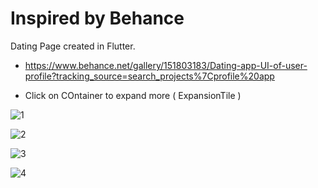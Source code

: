 # Inspired by Behance
Dating Page created in Flutter.

- https://www.behance.net/gallery/151803183/Dating-app-UI-of-user-profile?tracking_source=search_projects%7Cprofile%20app

- Click on COntainer to expand more ( ExpansionTile )

![1](https://user-images.githubusercontent.com/61762281/194302105-35daa17b-28ff-4839-8b7e-3042adef4007.jpg)


![2](https://user-images.githubusercontent.com/61762281/194302143-de607bfb-3ba4-417c-a68a-fc7d82c1c785.jpg)


![3](https://user-images.githubusercontent.com/61762281/194302159-005e113d-4d64-4355-a38e-4f21ab5b8b12.jpg)


![4](https://user-images.githubusercontent.com/61762281/194302206-3abb5cad-adbf-4572-813d-64c0828daa33.jpg)
